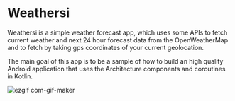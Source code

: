 
# Weathersi

  Weathersi is a simple weather forecast app, which uses some APIs to fetch current weather and next 24 hour forecast data from the OpenWeatherMap and to fetch by taking gps coordinates of your current geolocation.
  
  The main goal of this app is to be a sample of how to build an high quality Android application that uses the Architecture components and coroutines in Kotlin.

![ezgif com-gif-maker](https://user-images.githubusercontent.com/50069977/126076948-f1042d19-209c-44fd-b2e5-352a97b075bf.gif)
